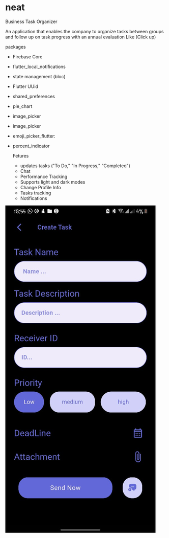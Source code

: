 # neat
Business Task Organizer 

An application that enables the company to organize tasks between groups and follow up on task progress with an annual evaluation
Like (Click up)


packages 
- Firebase Core
- flutter_local_notifications
- state management (bloc)
- Flutter UUid
- shared_preferences
- pie_chart
- image_picker
- image_picker
- emoji_picker_flutter:
- percent_indicator

  Fetures
  - updates tasks ("To Do," "In Progress," "Completed")
  - Chat
  - Performance Tracking
  - Supports light and dark modes
  - Change Profile Info
  - Tasks tracking
  - Notifications
 

![project Images](assets/images/Picture1.png)

